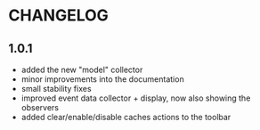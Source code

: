CHANGELOG
=========

1.0.1
-----

* added the new "model" collector
* minor improvements into the documentation
* small stability fixes
* improved event data collector + display, now also showing the observers 
* added clear/enable/disable caches actions to the toolbar